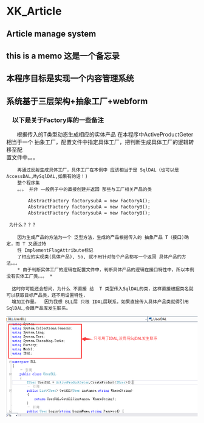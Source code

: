 # XK_Article
##  Article manage system
##  this is a memo 这是一个备忘录
##          本程序目标是实现一个内容管理系统
##        系统基于三层架构+抽象工厂+webform
        
###     以下是关于Factory库的一些备注
        根据传入的T类型动态生成相应的实体产品
        在本程序中ActiveProductGeter相当于一个 抽象工厂，配置文件中指定具体工厂，把判断生成具体工厂的逻辑转移至配  
        置文件中。。。
   
        再通过反射生成具体工厂，具体工厂在本例中 应该相当于是 SqlDAL（也可以是AccessDAL,MySqlDAL,如果有的话！)  
        整个程序集  
        。。。 并非 一般例子中的直接创建并返回 那些与工厂相关产品的类    
        
```eg : 
        AbstractFactory factorysubA = new FactoryA();
        AbstractFactory factorysubA = new FactoryB();
        AbstractFactory factorysubA = new FactoryB();
```

     为什么？？？
    
        因为生成产品的方法为一个 泛型方法，生成的产品根据传入的 抽象产品 T（接口)确定，而 T 又通过特  
        性 ImplementFlagAttribute标记  
        了相应的实现类(具体产品), So, 就不用针对每个产品都写一个返回 具体产品的方法。。。
        * 由于判断实体工厂的逻辑在配置文件中，判断具体产品的逻辑在接口特性中，所以本例没有实体工厂类。。。 *
        
      这时你可能还会想问，为什么 不直接 给  T 类型传入SqlDAL的类，这样直接根据类名就可以获取目标产品类，还不用设置特性，  
      增加工作量。  因为我想 BLL层 只根 IDAL层联系，如果直接传入具体产品类就得引用SqlDAL,会跟产品库发生联系。

![image](https://github.com/WildChocolate/XK_Article/raw/master/ScreenShot/BLL&IDAL.png)
      
